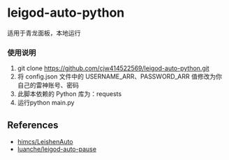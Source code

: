# leigod-auto-python
适用于青龙面板，本地运行
### 使用说明
1. git clone https://github.com/cjw414522569/leigod-auto-python.git
2. 将 config.json 文件中的 USERNAME_ARR、PASSWORD_ARR 值修改为你自己的雷神账号、密码
3. 此脚本依赖的 Python 库为：requests
4. 运行python main.py


## References
- [himcs/LeishenAuto](https://github.com/himcs/LeishenAuto)
- [luanche/leigod-auto-pause](https://github.com/luanche/leigod-auto-pause)
